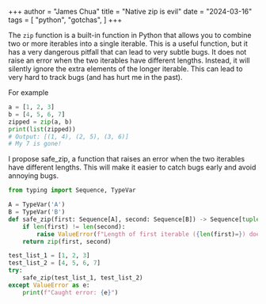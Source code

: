 +++
author = "James Chua"
title = "Native zip is evil"
date = "2024-03-16"
tags = [
    "python",
    "gotchas",
]
+++


The `zip` function is a built-in function in Python that allows you to combine two or more iterables into a single iterable. This is a useful function, but it has a very dangerous pitfall that can lead to very subtle bugs.
It does not raise an error when the two iterables have different lengths. Instead, it will silently ignore the extra elements of the longer iterable. This can lead to very hard to track bugs (and has hurt me in the past).

For example
    
```python
a = [1, 2, 3]
b = [4, 5, 6, 7]
zipped = zip(a, b)
print(list(zipped))
# Output: [(1, 4), (2, 5), (3, 6)]
# My 7 is gone!
```

I propose safe_zip, a function that raises an error when the two iterables have different lengths. This will make it easier to catch bugs early and avoid annoying bugs.

```python
from typing import Sequence, TypeVar

A = TypeVar('A')
B = TypeVar('B')
def safe_zip(first: Sequence[A], second: Sequence[B]) -> Sequence[tuple[A, B]]:
    if len(first) != len(second):
        raise ValueError(f"Length of first iterable ({len(first)=}) does not match length of second iterable ({len(second)=})")
    return zip(first, second)

test_list_1 = [1, 2, 3]
test_list_2 = [4, 5, 6, 7]
try:
    safe_zip(test_list_1, test_list_2)
except ValueError as e:
    print(f"Caught error: {e}")
```
